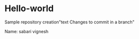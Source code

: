 # Hello-world
Sample repository creation"text Changes to commit in a branch"


Name: sabari vignesh
